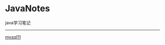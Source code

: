 # JavaNotes
java学习笔记

--------------

[mysql11][https://github.com/liyang12162006/JavaNotes/blob/master/docs/mysql/MySQL%E7%9F%A5%E8%AF%86%E7%82%B9%E8%B5%84%E6%96%99.md]


[https://github.com/liyang12162006/JavaNotes/blob/master/docs/mysql/MySQL%E7%9F%A5%E8%AF%86%E7%82%B9%E8%B5%84%E6%96%99.md]: https://github.com/liyang12162006/JavaNotes/blob/master/docs/mysql/MySQL%E7%9F%A5%E8%AF%86%E7%82%B9%E8%B5%84%E6%96%99.md